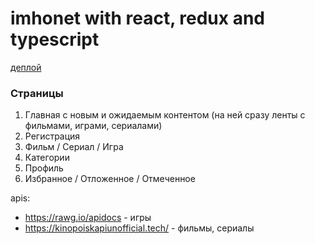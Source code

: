 # imhonet with react, redux and typescript

[деплой](https://imhonet-7f568.web.app)

### Страницы

1. Главная с новым и ожидаемым контентом (на ней сразу ленты с фильмами, играми, сериалами)
2. Регистрация
3. Фильм / Сериал / Игра
4. Категории
5. Профиль
6. Избранное / Отложенное / Отмеченное

apis:

- https://rawg.io/apidocs - игры
- https://kinopoiskapiunofficial.tech/ - фильмы, сериалы
